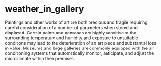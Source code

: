 # weather_in_gallery
Paintings and other works of art are both precious and fragile requiring careful consideration of a number of parameters when stored and displayed. Certain paints and canvases are highly sensitive to the surrounding temperature and humidity and exposure to unsuitable conditions may lead to the deterioration of an art piece and substantial loss in value. Museums and large galleries are commonly equipped with the air conditioning systems that automatically monitor, anticipate, and adjust the microclimate within their premises.
